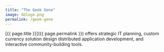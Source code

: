 ```yaml
---
title: "The Geek Gene"
image: GGlogo.png
permalink: /geek-gene
---
```

[{{ page.title }}]({{ page.permalink }}) offers strategic IT planning, custom currency solution design distributed application development, and interactive community-building tools.
